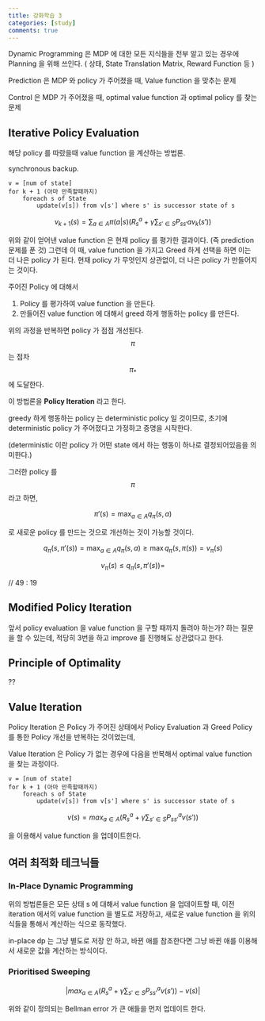 ```yaml
---
title: 강화학습 3
categories: [study]
comments: true
---
```


Dynamic Programming 은 MDP 에 대한 모든 지식들을 전부 알고 있는 경우에 Planning 을 위해 쓰인다. ( 상태, State Translation Matrix, Reward Function 등 )

Prediction 은 MDP 와 policy 가 주어졌을 때, Value function 을 맞추는 문제

Control 은 MDP 가 주어졌을 때, optimal value function 과 optimal policy 를 찾는 문제

## Iterative Policy Evaluation

해당 policy 를 따랐을때 value function 을 계산하는 방법론.

synchronous backup.

~~~
v = [num of state]
for k + 1 (아마 만족할때까지)
    foreach s of State
        update(v[s]) from v[s'] where s' is successor state of s
~~~

$$ v_{k + 1}(s) = \sum_{a \in A} \pi(a \vert s)(R_s^a + \gamma \sum_{s' \in S}P_{ss'}a v_k(s')) $$

위와 같이 얻어낸 value function 은 현재 policy 를 평가한 결과이다. (즉 prediction 문제를 푼 것) 그런데 이 때, value function 을 가지고 Greed 하게 선택을 하면 이는 더 나은 policy 가 된다. 현재 policy 가 무엇인지 상관없이, 더 나은 policy 가 만들어지는 것이다.

주어진 Policy 에 대해서

1. Policy 를 평가하여 value function 을 만든다.
2. 만들어진 value function 에 대해서 greed 하게 행동하는 policy 를 만든다.

위의 과정을 반복하면 policy 가 점점 개선된다.
$$ \pi $$ 는 점차 $$ \pi_{*} $$ 에 도달한다.

이 방법론을 **Policy Iteration** 라고 한다.

greedy 하게 행동하는 policy 는 deterministic policy 일 것이므로, 초기에 deterministic policy 가 주어졌다고 가정하고 증명을 시작한다.

(deterministic 이란 policy 가 어떤 state 에서 하는 행동이 하나로 결정되어있음을 의미한다.)

그러한 policy 를 $$ \pi $$ 라고 하면,

$$ \pi'(s) = \max_{a \in A} q_\pi(s, a) $$

로 새로운 policy 를 만드는 것으로 개선하는 것이 가능할 것이다.

$$ q_\pi(s, \pi'(s)) = \max_{a \in A} q_\pi(s, a) \ge \max q_\pi(s, \pi(s)) = v_\pi(s) $$

$$ v_\pi(s) \le q_\pi(s, \pi'(s)) =  $$

// 49 : 19

## Modified Policy Iteration

앞서 policy evaluation 을 value function 을 구할 때까지 돌려야 하는가? 하는 질문을 할 수 있는데, 적당히 3번을 하고 improve 를 진행해도 상관없다고 한다.

## Principle of Optimality

??

## Value Iteration

Policy Iteration 은 Policy 가 주어진 상태에서 Policy Evaluation 과 Greed Policy 를 통한 Policy 개선을 반복하는 것이었는데,

Value Iteration 은 Policy 가 없는 경우에 다음을 반복해서 optimal value function 을 찾는 과정이다.

~~~
v = [num of state]
for k + 1 (아마 만족할때까지)
    foreach s of State
        update(v[s]) from v[s'] where s' is successor state of s
~~~

$$ v(s) = max_{a \in A}(R_s^a + \gamma \sum_{s' \in S} P_{ss'}^a v(s')) $$

을 이용해서 value function 을 업데이트한다.

## 여러 최적화 테크닉들

### In-Place Dynamic Programming

위의 방법론들은 모든 상태 s 에 대해서 value function 을 업데이트할 때, 이전 iteration 에서의 value function 을 별도로 저장하고, 새로운 value function 을 위의 식들을 통해서 계산하는 식으로 동작했다.

in-place dp 는 그냥 별도로 저장 안 하고, 바뀐 애를 참조한다면 그냥 바뀐 애를 이용해서 새로운 값을 계산하는 방식이다.

### Prioritised Sweeping

$$ \left\vert max_{a \in A}(R_s^a + \gamma \sum_{s' \in S} P_{ss'}^a v(s')) - v(s) \right\vert $$

위와 같이 정의되는 Bellman error 가 큰 애들을 먼저 업데이트 한다.